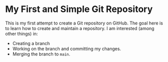# My First and Simple Git Repository

This is my first attempt to create a Git repository on GitHub.
The goal here is to learn how to create and maintain a repository. 
I am interested (among other things) in:
- Creating a branch
- Working on the branch and committing my changes.
- Merging the branch to `main`.

